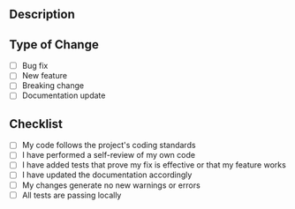 ## Description

<!-- Please include a summary of the changes and the related issue -->

## Type of Change

- [ ] Bug fix
- [ ] New feature
- [ ] Breaking change
- [ ] Documentation update

## Checklist

- [ ] My code follows the project's coding standards
- [ ] I have performed a self-review of my own code
- [ ] I have added tests that prove my fix is effective or that my feature works
- [ ] I have updated the documentation accordingly
- [ ] My changes generate no new warnings or errors
- [ ] All tests are passing locally
